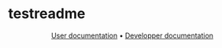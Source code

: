 # testreadme
<p align="center">
  <a href="USERDOC.md">User documentation</a> •  <a href="DEVDOC.md">Developper documentation</a> 
</p>
